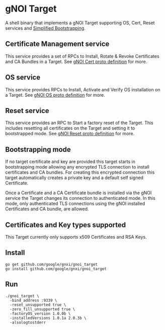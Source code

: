 # gNOI Target

A shell binary that implements a gNOI Target supporting OS, Cert, Reset services
and [Simplified Bootstrapping](https://github.com/openconfig/gnoi/blob/master/docs/simplified_bootstrapping.md).

## Certificate Management service

This service provides a set of RPCs to Install, Rotate & Revoke Certificates and
CA Bundles in a Target. See [gNOI Cert proto definition](https://github.com/openconfig/gnoi/blob/master/cert/cert.proto) for more.

## OS service

This service provides RPCs to Install, Activate and Verify OS installation on a Target.
See [gNOI OS proto definition](https://github.com/openconfig/gnoi/blob/master/os/os.proto) for more.

## Reset service

This service provides an RPC to Start a factory reset of the Target. This includes
resetting all certificates on the Target and setting it to bootstrapped mode.
See [gNOI Reset proto definition](https://github.com/openconfig/gnoi/blob/master/factory_reset/reset.proto) for more.

## Bootstrapping mode

If no target certificate and key are provided this target starts in bootstrapping
mode allowing any encrypted TLS connection to install certificates and CA bundles.
For creating this encrypted connection this target automatically creates a private
key and a default self signed Certificate.

Once a Certificate and a CA Certificate bundle is installed via the gNOI service
the Target changes its connection to authenticated mode. In this mode, only
authenticated TLS connections using the gNOI installed Certificates and CA
bundle, are allowed.

## Certificates and Key types supported

This Target currently only supports x509 Certificates and RSA Keys.

## Install

```
go get github.com/google/gnxi/gnoi_target
go install github.com/google/gnxi/gnoi_target
```

## Run

```
./gnoi_target \
  -bind_address :9339 \
  -reset_unsupported true \
  -zero_fill_unsupported true \
  -factoryOS_version 1.0.0b \
  -installedVersions 1.0.1a 2.0.3b \
  -alsologtostderr
```
